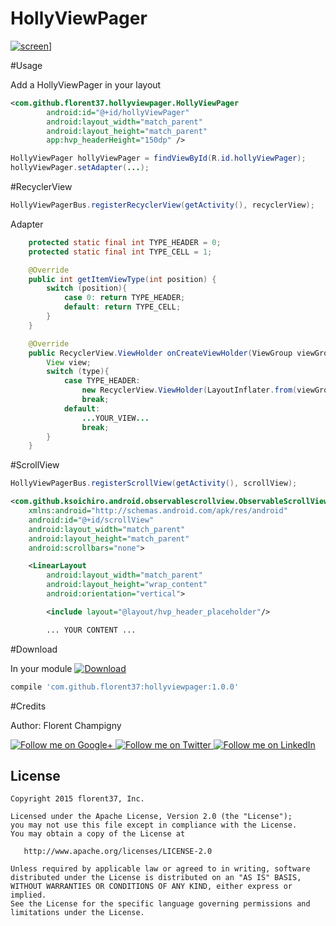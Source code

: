 # HollyViewPager

[![screen](http://j.gifs.com/vZ4D9G.gif)](https://www.youtube.com/watch?v=T51vi8ltZ5k)]

#Usage

Add a HollyViewPager in your layout

```xml
<com.github.florent37.hollyviewpager.HollyViewPager
        android:id="@+id/hollyViewPager"
        android:layout_width="match_parent"
        android:layout_height="match_parent"
        app:hvp_headerHeight="150dp" />
```
        
```java
HollyViewPager hollyViewPager = findViewById(R.id.hollyViewPager);
hollyViewPager.setAdapter(...);
```

#RecyclerView
```java	
HollyViewPagerBus.registerRecyclerView(getActivity(), recyclerView);
```

Adapter
```java
	protected static final int TYPE_HEADER = 0;
    protected static final int TYPE_CELL = 1;

    @Override
    public int getItemViewType(int position) {
        switch (position){
            case 0: return TYPE_HEADER;
            default: return TYPE_CELL;
        }
    }

    @Override
    public RecyclerView.ViewHolder onCreateViewHolder(ViewGroup viewGroup, int type) {
        View view;
        switch (type){
            case TYPE_HEADER:
                new RecyclerView.ViewHolder(LayoutInflater.from(viewGroup.getContext()).inflate(R.layout.hvp_header_placeholder,viewGroup,false)) {};
                break;
            default:
                ...YOUR_VIEW...
                break;
        }
    }
```

#ScrollView

```java	
HollyViewPagerBus.registerScrollView(getActivity(), scrollView);
```

```xml	
<com.github.ksoichiro.android.observablescrollview.ObservableScrollView 
	xmlns:android="http://schemas.android.com/apk/res/android"
    android:id="@+id/scrollView"
    android:layout_width="match_parent"
    android:layout_height="match_parent"
    android:scrollbars="none">

    <LinearLayout
        android:layout_width="match_parent"
        android:layout_height="wrap_content"
        android:orientation="vertical">

        <include layout="@layout/hvp_header_placeholder"/>

        ... YOUR CONTENT ...
```

#Download

In your module [![Download](https://api.bintray.com/packages/florent37/maven/HollyViewPager/images/download.svg)](https://bintray.com/florent37/maven/HollyViewPager/_latestVersion)
```groovy
compile 'com.github.florent37:hollyviewpager:1.0.0'
```

#Credits

Author: Florent Champigny

<a href="https://plus.google.com/+florentchampigny">
  <img alt="Follow me on Google+"
       src="https://raw.githubusercontent.com/florent37/DaVinci/master/mobile/src/main/res/drawable-hdpi/gplus.png" />
</a>
<a href="https://twitter.com/florent_champ">
  <img alt="Follow me on Twitter"
       src="https://raw.githubusercontent.com/florent37/DaVinci/master/mobile/src/main/res/drawable-hdpi/twitter.png" />
</a>
<a href="https://www.linkedin.com/profile/view?id=297860624">
  <img alt="Follow me on LinkedIn"
       src="https://raw.githubusercontent.com/florent37/DaVinci/master/mobile/src/main/res/drawable-hdpi/linkedin.png" />
</a>


License
--------

    Copyright 2015 florent37, Inc.

    Licensed under the Apache License, Version 2.0 (the "License");
    you may not use this file except in compliance with the License.
    You may obtain a copy of the License at

       http://www.apache.org/licenses/LICENSE-2.0

    Unless required by applicable law or agreed to in writing, software
    distributed under the License is distributed on an "AS IS" BASIS,
    WITHOUT WARRANTIES OR CONDITIONS OF ANY KIND, either express or implied.
    See the License for the specific language governing permissions and
    limitations under the License.
   
